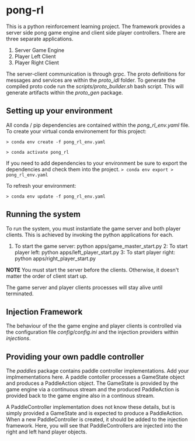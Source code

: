 # pong-rl
This is a python reinforcement learning project. The framework provides a server side pong game engine and client side player controllers.  There are three separate applications.
1. Server Game Engine
2. Player Left Client
3. Player Right Client

The server-client communication is through grpc.  The proto definitions for messages and services are within the *proto_idl* folder.
To generate the compiled proto code run the *scripts/proto_builder.sh* bash script.  This will generate artifacts within the *proto_gen* package.

## Setting up your environment
All conda / pip dependencies are contained within the *pong_rl_env.yaml* file.
To create your virtual conda environement for this project:

`> conda env create -f pong_rl_env.yaml`

`> conda activate pong_rl`

If you need to add dependencies to your environment be sure to export the dependencies and check them into the project.
`> conda env export > pong_rl_env.yaml`

To refresh your environment:

`> conda env update -f pong_rl_env.yaml`


## Running the system
To run the system, you must instantiate the game server and both player clients.  This is achieved by invoking the python applications for each.
1. To start the game server: python apps/game_master_start.py
2: To start player left: python apps/left_player_start.py
3: To start player right: python apps/right_player_start.py

**NOTE** You must start the server before the clients.  Otherwise, it doesn't matter the order of client start up.

The game server and player clients processes will stay alive until terminated.

## Injection Framework
The behaviour of the the game engine and player clients is controlled via the configuration file *config/config.ini* and the 
injection providers within *injections*.  

## Providing your own paddle controller
The *paddles* package contains paddle controller implementations.  Add your implmementations here. A paddle contoller processes a GameState object and produces a 
PaddleAction object.  The GameState is provided by the game engine via a continuous stream and the produced PaddleAction is provided 
back to the game engine also in a continous stream.

A PaddleController implementation does not know these details, but is simply provided a GameState and is expected to produce a PaddleAction.
When a new PaddleController is created, it should be added to the injection framework.  Here, you will see that PaddleControllers are 
injected into the right and left hand player objects.


